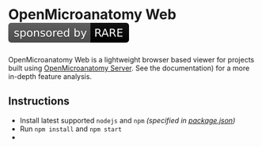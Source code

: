 # OpenMicroanatomy Web [![Sponsored by RARE](https://raw.githubusercontent.com/rareagency/assets/main/sponsored-by-rare.svg)](https://rare.fi/)

OpenMicroanatomy Web is a lightweight browser based viewer for projects built using [OpenMicroanatomy Server](https://github.com/openmicroanatomy/server). See the documentation) for a more in-depth feature analysis.

## Instructions

-   Install latest supported `nodejs` and `npm` _(specified in [package.json](package.json))_
-   Run `npm install` and `npm start`
-
